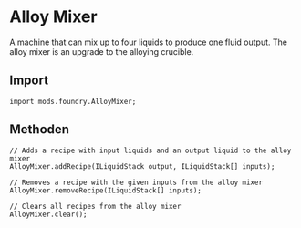 # Alloy Mixer

A machine that can mix up to four liquids to produce one fluid output. The alloy mixer is an upgrade to the alloying crucible.

## Import
```zenscript
import mods.foundry.AlloyMixer;
```

## Methoden
```zenscript
// Adds a recipe with input liquids and an output liquid to the alloy mixer
AlloyMixer.addRecipe(ILiquidStack output, ILiquidStack[] inputs);

// Removes a recipe with the given inputs from the alloy mixer
AlloyMixer.removeRecipe(ILiquidStack[] inputs);

// Clears all recipes from the alloy mixer
AlloyMixer.clear();
```
